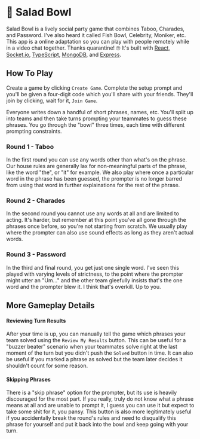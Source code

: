 # 🥗 Salad Bowl

Salad Bowl is a lively social party game that combines Taboo, Charades, and Password. I've also heard it called Fish Bowl, Celebrity, Moniker, etc. This app is a online adaptation so you can play with people remotely while in a video chat together. Thanks quarantine! 🙄 It's built with [React](https://github.com/facebook/react), [Socket.io](https://github.com/socketio/socket.io), [TypeScript](https://github.com/microsoft/TypeScript), [MongoDB](https://github.com/mongodb/mongo), and [Express](https://github.com/expressjs/express). 

## How To Play

Create a game by clicking `Create Game`. Complete the setup prompt and you'll be given a four-digit code which you'll share with your friends. They'll join by clicking, wait for it, `Join Game`. 

Everyone writes down a handful of short phrases, names, etc. You'll split up into teams and then take turns prompting your teammates to guess these phrases. You go through the "bowl" three times, each time with different prompting constraints. 

### Round 1 - Taboo
In the first round you can use any words other than what's on the phrase. Our house rules are generally lax for non-meaningful parts of the phrase, like the word "the", or "it" for example. We also play where once a particular word in the phrase has been guessed, the prompter is no longer barred from using that word in further explainations for the rest of the phrase. 

### Round 2 - Charades
In the second round you cannot use any words at all and are limited to acting. It's harder, but remember at this point you've all gone through the phrases once before, so you're not starting from scratch. We usually play where the prompter can also use sound effects as long as they aren't actual words. 

### Round 3 - Password
In the third and final round, you get just one single word. I've seen this played with varying levels of strictness, to the point where the prompter might utter an "Um..." and the other team gleefully insists that's the one word and the prompter blew it. I think that's overkill. Up to you.

## More Gameplay Details

#### Reviewing Turn Results
After your time is up, you can manually tell the game which phrases your team solved using the `Review My Results` button. This can be useful for a "buzzer beater" scenario when your teammates solve right at the last moment of the turn but you didn't push the `Solved` button in time. It can also be useful if you marked a phrase as solved but the team later decides it shouldn't count for some reason. 

#### Skipping Phrases
There is a "skip phrase" option for the prompter, but its use is heavily discouraged for the most part. If you really, truly do not know what a phrase means at all and are unable to prompt it, I guess you can use it but expect to take some shit for it, you pansy. This button is also more legitimately useful if you accidentally break the round's rules and need to disqualify this phrase for yourself and put it back into the bowl and keep going with your turn.


